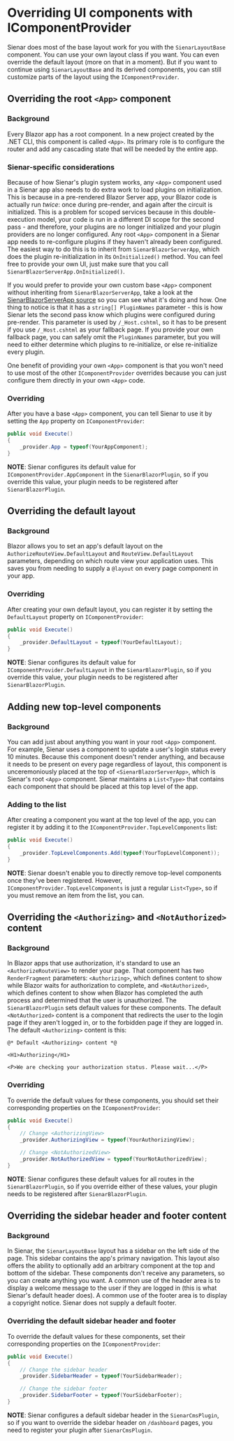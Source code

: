 ﻿---
pageTitle: "Overriding UI components"
blurb: "A guide to overriding UI components with IComponentProvider"
pageNumber: 2
tags:
  - plugin-providers
---

# Overriding UI components with IComponentProvider

Sienar does most of the base layout work for you with the `SienarLayoutBase` component. You can use your own layout class if you want. You can even override the default layout (more on that in a moment). But if you want to continue using `SienarLayoutBase` and its derived components, you can still customize parts of the layout using the `IComponentProvider`.

## Overriding the root `<App>` component

### Background

Every Blazor app has a root component. In a new project created by the .NET CLI, this component is called `<App>`. Its primary role is to configure the router and add any cascading state that will be needed by the entire app.

### Sienar-specific considerations

Because of how Sienar's plugin system works, any `<App>` component used in a Sienar app also needs to do extra work to load plugins on initialization. This is because in a pre-rendered Blazor Server app, your Blazor code is actually run *twice*: once during pre-render, and again after the circuit is initialized. This is a problem for scoped services because in this double-execution model, your code is run in a different DI scope for the second pass - and therefore, your plugins are no longer initialized and your plugin providers are no longer configured. Any root `<App>` component in a Sienar app needs to re-configure plugins if they haven't already been configured. The easiest way to do this is to inherit from `SienarBlazorServerApp`, which does the plugin re-initialization in its `OnInitialized()` method. You can feel free to provide your own UI, just make sure that you call `SienarBlazorServerApp.OnInitialized()`.

If you would prefer to provide your own custom base `<App>` component without inheriting from `SienarBlazorServerApp`, take a look at the [SienarBlazorServerApp source]() so you can see what it's doing and how. One thing to notice is that it has a `string[] PluginNames` parameter - this is how Sienar lets the second pass know which plugins were configured during pre-render. This parameter is used by `/_Host.cshtml`, so it has to be present if you use `/_Host.cshtml` as your fallback page. If you provide your own fallback page, you can safely omit the `PluginNames` parameter, but you will need to either determine which plugins to re-initialize, or else re-initialize every plugin.

One benefit of providing your own `<App>` component is that you won't need to use most of the other `IComponentProvider` overrides because you can just configure them directly in your own `<App>` code.

### Overriding

After you have a base `<App>` component, you can tell Sienar to use it by setting the `App` property on `IComponentProvider`:

```csharp
public void Execute()
{
    _provider.App = typeof(YourAppComponent);
}
```

**NOTE**: Sienar configures its default value for `IComponentProvider.AppComponent` in the `SienarBlazorPlugin`, so if you override this value, your plugin needs to be registered after `SienarBlazorPlugin`.

## Overriding the default layout

### Background

Blazor allows you to set an app's default layout on the `AuthorizeRouteView.DefaultLayout` and `RouteView.DefaultLayout` parameters, depending on which route view your application uses. This saves you from needing to supply a `@layout` on every page component in your app.

### Overriding

After creating your own default layout, you can register it by setting the `DefaultLayout` property on `IComponentProvider`:

```csharp
public void Execute()
{
    _provider.DefaultLayout = typeof(YourDefaultLayout);
}
```

**NOTE**: Sienar configures its default value for `IComponentProvider.DefaultLayout` in the `SienarBlazorPlugin`, so if you override this value, your plugin needs to be registered after `SienarBlazorPlugin`.

## Adding new top-level components

### Background

You can add just about anything you want in your root `<App>` component. For example, Sienar uses a component to update a user's login status every 10 minutes. Because this component doesn't render anything, and because it needs to be present on every page regardless of layout, this component is unceremoniously placed at the top of `<SienarBlazorServerApp>`, which is Sienar's root `<App>` component. Sienar maintains a `List<Type>` that contains each component that should be placed at this top level of the app.

### Adding to the list

After creating a component you want at the top level of the app, you can register it by adding it to the `IComponentProvider.TopLevelComponents` list:

```csharp
public void Execute()
{
    _provider.TopLevelComponents.Add(typeof(YourTopLevelComponent));
}
```

**NOTE**: Sienar doesn't enable you to directly remove top-level components once they've been registered. However, `IComponentProvider.TopLevelComponents` is just a regular `List<Type>`, so if you must remove an item from the list, you can.

## Overriding the `<Authorizing>` and `<NotAuthorized>` content

### Background

In Blazor apps that use authorization, it's standard to use an `<AuthorizeRouteView>` to render your page. That component has two `RenderFragment` parameters: `<Authorizing>`, which defines content to show while Blazor waits for authorization to complete, and `<NotAuthorized>`, which defines content to show when Blazor has completed the auth process and determined that the user is unauthorized. The `SienarBlazorPlugin` sets default values for these components. The default `<NotAuthorized>` content is a component that redirects the user to the login page if they aren't logged in, or to the forbidden page if they are logged in. The default `<Authorizing>` content is this:

```razor
@* Default <Authorizing> content *@

<H1>Authorizing</H1>

<P>We are checking your authorization status. Please wait...</P>
```

### Overriding

To override the default values for these components, you should set their corresponding properties on the `IComponentProvider`:

```csharp
public void Execute()
{
	// Change <AuthorizingView>
    _provider.AuthorizingView = typeof(YourAuthorizingView);

    // Change <NotAuthorizedView>
    _provider.NotAuthorizedView = typeof(YourNotAuthorizedView);
}
```

**NOTE**: Sienar configures these default values for all routes in the `SienarBlazorPlugin`, so if you override either of these values, your plugin needs to be registered after `SienarBlazorPlugin`.

## Overriding the sidebar header and footer content

### Background

In Sienar, the `SienarLayoutBase` layout has a sidebar on the left side of the page. This sidebar contains the app's primary navigation. This layout also offers the ability to optionally add an arbitrary component at the top and bottom of the sidebar. These components don't receive any parameters, so you can create anything you want. A common use of the header area is to display a welcome message to the user if they are logged in (this is what Sienar's default header does). A common use of the footer area is to display a copyright notice. Sienar does not supply a default footer.

### Overriding the default sidebar header and footer

To override the default values for these components, set their corresponding properties on the `IComponentProvider`:

```csharp
public void Execute()
{
	// Change the sidebar header
    _provider.SidebarHeader = typeof(YourSidebarHeader);

    // Change the sidebar footer
    _provider.SidebarFooter = typeof(YourSidebarFooter);
}
```

**NOTE**: Sienar configures a default sidebar header in the `SienarCmsPlugin`, so if you want to override the sidebar header on `/dashboard` pages, you need to register your plugin after `SienarCmsPlugin`.